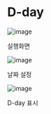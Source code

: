# D-day
![image](https://user-images.githubusercontent.com/51785795/210125870-325df46f-1226-4471-a566-22d7b05da393.png)

실행화면


![image](https://user-images.githubusercontent.com/51785795/210125908-728daeba-24e3-4171-b04a-209c30b5ec60.png)

날짜 설정

![image](https://user-images.githubusercontent.com/51785795/210125928-4a3412cb-4a33-4924-a562-5b459ed94393.png)

D-day 표시
